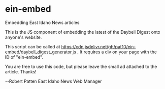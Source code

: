 # ein-embed
Embedding East Idaho News articles

This is the JS component of embedding the latest of the Daybell Digest onto anyone's website.

This script can be called at https://cdn.jsdelivr.net/gh/pat10/ein-embed/daybell_digest_generator.js . It requires a div on your page with the ID of "ein-embed". 

You are free to use this code, but please leave the small ad attached to the article. Thanks!

--Robert Patten
East Idaho News Web Manager
